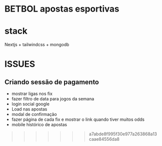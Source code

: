 # BETBOL apostas esportivas

# stack
Nextjs + tailwindcss + mongodb

# ISSUES
## Criando sessão de pagamento
- mostrar ligas nos fix
- fazer filtro de data para jogos da semana
- login social google
- Load nas apostas
- modal de confirmação
- fazer página de cada fix e mostrar o link quando tiver muitos odds
- mobile histórico de apostas


>>>>>>> a7abde8f995f30e977a263868a13caae84556da8